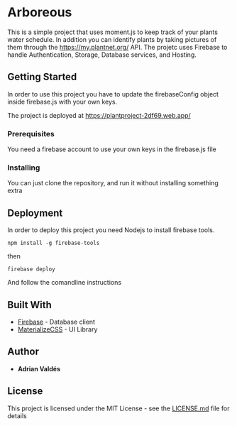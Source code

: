 
# Arboreous

This is a simple project that uses moment.js to keep track of your plants water schedule. In addition you can identify plants by taking pictures of them through the https://my.plantnet.org/ API.
The projetc uses Firebase to handle Authentication, Storage, Database services, and Hosting.

## Getting Started

In order to use this project you have to update the firebaseConfig object inside firebase.js with your own keys.

The project is deployed at https://plantproject-2df69.web.app/

### Prerequisites
You need a firebase account to use your own keys in the firebase.js file


### Installing

You can just clone the repository, and run it without installing something extra


## Deployment
In order to deploy this project you need Nodejs to install firebase tools.

```
npm install -g firebase-tools
```
then

```
firebase deploy
```
And follow the comandline instructions
## Built With

* [Firebase](https://firebase.google.com/) - Database client
* [MaterializeCSS](https://materializecss.com/) - UI Library


## Author

* **Adrian Valdés** 

## License

This project is licensed under the MIT License - see the [LICENSE.md](LICENSE.md) file for details



